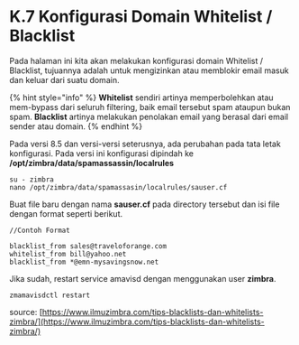 # K.7 Konfigurasi Domain Whitelist / Blacklist

Pada halaman ini kita akan melakukan konfigurasi domain Whitelist / Blacklist, tujuannya adalah untuk mengizinkan atau memblokir email masuk dan keluar dari suatu domain.

{% hint style="info" %}
**Whitelist** sendiri artinya memperbolehkan atau mem-bypass dari seluruh filtering, baik email tersebut spam ataupun bukan spam.  **Blacklist** artinya melakukan penolakan email yang berasal dari email sender atau domain.
{% endhint %}

Pada versi 8.5 dan versi-versi seterusnya, ada perubahan pada tata letak konfigurasi. Pada versi ini konfigurasi dipindah ke **/opt/zimbra/data/spamassassin/localrules**

```text
su - zimbra
nano /opt/zimbra/data/spamassasin/localrules/sauser.cf
```

Buat file baru dengan nama **sauser.cf** pada directory tersebut dan isi file dengan format seperti berikut.

```text
//Contoh Format

blacklist_from sales@traveloforange.com
whitelist_from bill@yahoo.net
blacklist_from *@emn-mysavingsnow.net
```

Jika sudah, restart service amavisd dengan menggunakan user **zimbra**.

```text
zmamavisdctl restart
```

source: [https://www.ilmuzimbra.com/tips-blacklists-dan-whitelists-zimbra/](https://www.ilmuzimbra.com/tips-blacklists-dan-whitelists-zimbra/)

